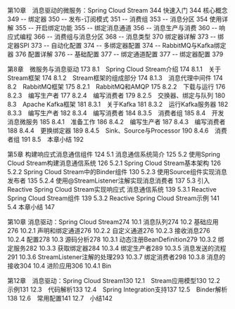 第10章　消息驱动的微服务：Spring Cloud Stream	344
快速入门	344
核心概念	349
-- 绑定器	350
-- 发布-订阅模式	351
-- 消费组	353
-- 消息分区	354
使用详解	355
-- 开启绑定功能	355
-- 绑定消息通道	356
-- 消息生产与消费	360
-- 响应式编程	366
-- 消费组与消息分区	368
-- 消息类型	370
绑定器详解	373
-- 绑定器SPI	373
-- 自动化配置	374
-- 多绑定器配置	374
--  RabbitMQ与Kafka绑定器	376
配置详解	376
-- 基础配置	377
-- 绑定通道配置	377
-- 绑定器配置	379



第8章　微服务与消息驱动	173
8.1　Spring Cloud Stream介绍	174
8.1.1　关于Stream框架	174
8.1.2　Stream框架的组成部分	174
8.1.3　消息代理中间件	174
8.2　RabbitMQ框架	175
8.2.1　RabbitMQ和AMQP	175
8.2.2　下载与运行	176
8.2.3　编写生产者	177
8.2.4　编写消费者	179
8.2.5　交换器、绑定与队列	180
8.3　Apache Kafka框架	181
8.3.1　关于Kafka	181
8.3.2　运行Kafka服务器	182
8.3.3　编写生产者	182
8.3.4　编写消费者	184
8.3.5　消费者组	185
8.4　开发消息微服务	185
8.4.1　准备工作	186
8.4.2　编写生产者	187
8.4.3　编写消费者	188
8.4.4　更换绑定器	189
8.4.5　Sink、Source与Processor	190
8.4.6　消费者组	191
8.5　本章小结	192



第5章  构建响应式消息通信组件	124
5.1  消息通信系统简介	125
5.2  使用Spring Cloud Stream构建消息通信系统	126
5.2.1  Spring Cloud Stream基本架构	126
5.2.2  Spring Cloud Stream中的Binder组件	130
5.2.3  使用Source组件实现消息发布者	135
5.2.4  使用@StreamListener注解实现消息消费者	137
5.3  引入Reactive Spring Cloud Stream实现响应式 消息通信系统	139
5.3.1  Reactive Spring Cloud Stream组件	139
5.3.2  Reactive Spring Cloud Stream示例	141
5.4  本章小结	147



第10章 消息驱动：Spring Cloud Stream274
10.1 消息队列274
10.2 基础应用276
10.2.1 声明和绑定通道276
10.2.2 自定义通道276
10.2.3 接收消息276
10.2.4 配置278
10.3 源码分析278
10.3.1 动态注册BeanDefinition279
10.3.2 绑定服务282
10.3.3 获取绑定器284
10.3.4 绑定生产者289
10.3.5 消息发送的流程291
10.3.6 StreamListener注解的处理293
10.3.7 绑定消费者298
10.3.8 消息的接收304
10.4 进阶应用306
10.4.1 Bin

第12章　消息驱动：Spring Cloud Stream130
12.1　Stream应用模型130
12.2　示例131
12.3　代码解析133
12.4　Spring Integration支持137
12.5　Binder解析138
12.6　常用配置141
12.7　小结142